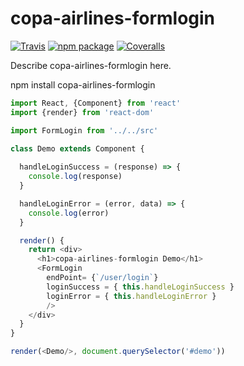 # copa-airlines-formlogin

[![Travis][build-badge]][build]
[![npm package][npm-badge]][npm]
[![Coveralls][coveralls-badge]][coveralls]

Describe copa-airlines-formlogin here.

[build-badge]: https://img.shields.io/travis/user/repo/master.png?style=flat-square
[build]: https://travis-ci.org/user/repo

[npm-badge]: https://img.shields.io/npm/v/npm-package.png?style=flat-square
[npm]: https://www.npmjs.org/package/npm-package

[coveralls-badge]: https://img.shields.io/coveralls/user/repo/master.png?style=flat-square
[coveralls]: https://coveralls.io/github/user/repo

npm install copa-airlines-formlogin

```js
import React, {Component} from 'react'
import {render} from 'react-dom'

import FormLogin from '../../src'

class Demo extends Component {
  
  handleLoginSuccess = (response) => {
    console.log(response)
  }

  handleLoginError = (error, data) => {
    console.log(error)
  } 

  render() {
    return <div>
      <h1>copa-airlines-formlogin Demo</h1>
      <FormLogin 
        endPoint= {`/user/login`}
        loginSuccess = { this.handleLoginSuccess }
        loginError = { this.handleLoginError }
        />      
    </div>
  }
}

render(<Demo/>, document.querySelector('#demo'))
```